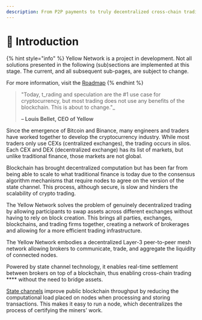 ```yaml
---
description: From P2P payments to truly decentralized cross-chain trading
---
```


# 👋 Introduction

{% hint style="info" %}
Yellow Network is a project in development. Not all solutions presented in the following (sub)sections are implemented at this stage. The current, and all subsequent sub-pages, are subject to change.&#x20;

For more information, visit the [Roadmap](about/roadmap.md)
{% endhint %}

> "Today, t_rading and speculation are the #1 use case for cryptocurrency, but most trading does not use any benefits of the blockchain. This is about to change."_
>
> **– Louis Bellet, CEO of Yellow**

Since the emergence of Bitcoin and Binance, many engineers and traders have worked together to develop the cryptocurrency industry. While most traders only use CEXs (centralized exchanges), the trading occurs in silos. Each CEX and DEX (decentralized exchange) has its list of markets, but unlike traditional finance, those markets are not global.

Blockchain has brought decentralized computation but has been far from being able to scale to what traditional finance is today due to the consensus algorithm mechanisms that require nodes to agree on the version of the state channel. This process, although secure, is slow and hinders the scalability of crypto trading.&#x20;

The Yellow Network solves the problem of genuinely decentralized trading by allowing participants to swap assets across different exchanges without having to rely on block creation. This brings all parties, exchanges, blockchains, and trading firms together, creating a network of brokerages and allowing for a more efficient trading infrastructure.

The Yellow Network embodies a decentralized Layer-3 peer-to-peer mesh network allowing brokers to communicate, trade, and aggregate the liquidity of connected nodes.

Powered by state channel technology, it enables real-time settlement between brokers on top of a blockchain, thus enabling cross-chain trading **** without the need to bridge assets.

[State channels](docs-hub/whitepaper.md#state-channels) improve public blockchain throughput by reducing the computational load placed on nodes when processing and storing transactions. This makes it easy to run a node, which decentralizes the process of certifying the miners' work.
